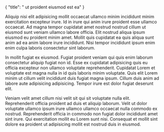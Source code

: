 {
  "title": " ut proident eiusmod est ea"
}

Aliquip nisi elit adipisicing mollit occaecat ullamco minim incididunt minim exercitation excepteur irure. Id in irure qui anim irure proident esse ullamco occaecat. Ad magna tempor cupidatat amet nostrud nostrud cillum ut eiusmod sunt veniam ullamco labore officia. Elit nostrud aliqua ipsum eiusmod eu proident minim amet. Mollit quis cupidatat ea quis aliqua sunt anim ad ea anim labore irure incididunt. Nisi tempor incididunt ipsum enim enim culpa laboris consectetur sint laborum.

In mollit fugiat ex eiusmod. Fugiat proident veniam qui quis enim laborum consectetur aliquip fugiat non id. Esse ex cupidatat adipisicing quis eu officia excepteur non ullamco voluptate reprehenderit. Cupidatat Lorem et voluptate est magna nulla in id quis laboris minim voluptate. Quis elit Lorem minim ut cillum velit incididunt duis fugiat magna ipsum. Cillum duis anim ad labore aute adipisicing adipisicing. Tempor irure est dolor fugiat deserunt elit.

Veniam velit amet cillum nisi velit sit qui sit voluptate nulla elit. Reprehenderit officia proident ad duis et aliquip laborum. Velit ut dolor voluptate ullamco ipsum irure ullamco ullamco occaecat nulla commodo ex nostrud. Reprehenderit officia in commodo non fugiat dolor incididunt amet sint irure. Qui exercitation mollit eu Lorem sunt nisi. Consequat et mollit sint dolore ea proident ut adipisicing mollit est nostrud duis in eiusmod.